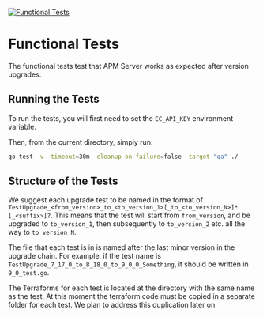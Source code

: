[![Functional Tests](https://github.com/elastic/apm-server/actions/workflows/functional-tests.yml/badge.svg)](https://github.com/elastic/apm-server/actions/workflows/functional-tests.yml)

# Functional Tests

The functional tests test that APM Server works as expected after version upgrades.

## Running the Tests

To run the tests, you will first need to set the `EC_API_KEY` environment variable.

Then, from the current directory, simply run:
```sh
go test -v -timeout=30m -cleanup-on-failure=false -target "qa" ./
```

## Structure of the Tests

We suggest each upgrade test to be named in the format of `TestUpgrade_<from_version>_to_<to_version_1>[_to_<to_version_N>]*[_<suffix>]?`.
This means that the test will start from `from_version`, and be upgraded to `to_version_1`, then subsequently to
`to_version_2` etc. all the way to `to_version_N`.

The file that each test is in is named after the last minor version in the upgrade chain. For example, if the test name
is `TestUpgrade_7_17_0_to_8_18_0_to_9_0_0_Something`, it should be written in `9_0_test.go`.

The Terraforms for each test is located at the directory with the same name as the test.
At this moment the terraform code must be copied in a separate folder for each test. We plan to address this duplication later on.